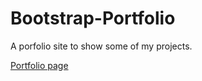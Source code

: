 # Bootstrap-Portfolio

A porfolio site to show some of my projects.

[Portfolio page](https://stan-bootstrap-portfolio.netlify.com/)
